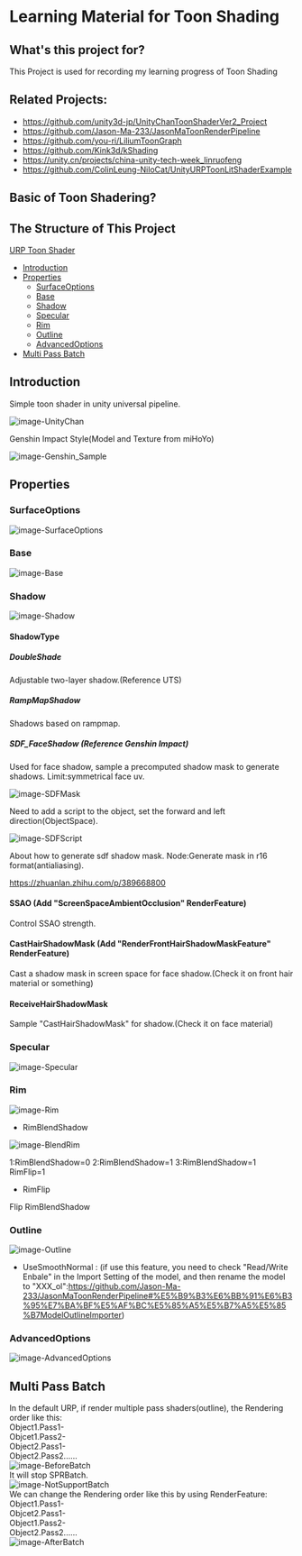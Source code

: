 # Learning Material for Toon Shading
## What's this project for?

This Project is used for recording my learning progress of Toon Shading

## Related Projects:
- https://github.com/unity3d-jp/UnityChanToonShaderVer2_Project  
- https://github.com/Jason-Ma-233/JasonMaToonRenderPipeline  
- https://github.com/you-ri/LiliumToonGraph  
- https://github.com/Kink3d/kShading  
- https://unity.cn/projects/china-unity-tech-week_linruofeng
- https://github.com/ColinLeung-NiloCat/UnityURPToonLitShaderExample


## Basic of Toon Shadering?



## The Structure of This Project
[URP Toon Shader]()
- [Introduction](#Introduction)
- [Properties](#Properties)
	- [SurfaceOptions](#SurfaceOptions)
	- [Base](#Base)
	- [Shadow](#Shadow)
	- [Specular](#Specular)
	- [Rim](#Rim)
	- [Outline](#Outline)
	- [AdvancedOptions](#AdvancedOptions)
- [Multi Pass Batch](#Multi-Pass-Batch)

## Introduction  
Simple toon shader in unity universal pipeline.

![image-UnityChan](image/UnityChan.png)  

Genshin Impact Style(Model and Texture from miHoYo)

![image-Genshin_Sample](image/Genshin_Sample.gif)  

## Properties
### SurfaceOptions
![image-SurfaceOptions](image/SurfaceOptions.png) 


### Base
![image-Base](image/Base.png) 
### Shadow
![image-Shadow](image/Shadow.png) 

#### ShadowType

##### DoubleShade 
Adjustable two-layer shadow.(Reference UTS)

##### RampMapShadow 
Shadows based on rampmap.

##### SDF_FaceShadow (Reference Genshin Impact) 

Used for face shadow, sample a precomputed shadow mask to generate shadows.
Limit:symmetrical face uv.

![image-SDFMask](image/SDFMask.png) 

Need to add a script to the object, set the forward and left direction(ObjectSpace).

![image-SDFScript](image/SDFScript.png) 

About how to generate sdf shadow mask.
Node:Generate mask in r16 format(antialiasing).

https://zhuanlan.zhihu.com/p/389668800 

#### SSAO (Add "ScreenSpaceAmbientOcclusion" RenderFeature)

Control SSAO strength.

#### CastHairShadowMask (Add "RenderFrontHairShadowMaskFeature" RenderFeature)

Cast a shadow mask in screen space for face shadow.(Check it on front hair material or something)

#### ReceiveHairShadowMask

Sample "CastHairShadowMask" for shadow.(Check it on face material)

### Specular

![image-Specular](image/Specular.png) 


### Rim
![image-Rim](image/Rim.png)  

- RimBlendShadow  

![image-BlendRim](image/BlendRim.png) 

1:RimBlendShadow=0 2:RimBlendShadow=1 3:RimBlendShadow=1 RimFlip=1  

- RimFlip  

Flip RimBlendShadow

### Outline
![image-Outline](image/Outline.png)  
- UseSmoothNormal : (if use this feature, you need to check "Read/Write Enbale" in the Import Setting of the model, and then rename the model to "XXX_ol":https://github.com/Jason-Ma-233/JasonMaToonRenderPipeline#%E5%B9%B3%E6%BB%91%E6%B3%95%E7%BA%BF%E5%AF%BC%E5%85%A5%E5%B7%A5%E5%85%B7ModelOutlineImporter)

### AdvancedOptions
![image-AdvancedOptions](image/AdvancedOptions.png) 


## Multi Pass Batch

In the default URP, if render multiple pass shaders(outline), the Rendering order like this:  
Object1.Pass1-  
Objcet1.Pass2-  
Object2.Pass1-  
Object2.Pass2......  
![image-BeforeBatch](image/BeforeBatch.png)    
It will stop SPRBatch.  
![image-NotSupportBatch](image/NotSupportBatch.png)   
We can change the Rendering order like this by using RenderFeature:  
Object1.Pass1-  
Objcet2.Pass1-  
Object1.Pass2-  
Object2.Pass2......  
![image-AfterBatch](image/AfterBatch.png)   